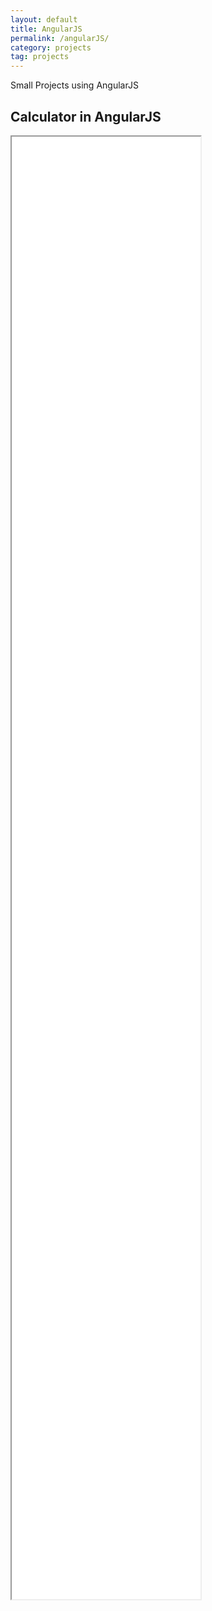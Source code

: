 ```yaml
---
layout: default
title: AngularJS
permalink: /angularJS/
category: projects
tag: projects
---
```


Small Projects using AngularJS

## Calculator in AngularJS

<iframe src="/projects/angularjs/calculator/calc.html" height="60%" width="60%">
</iframe>
